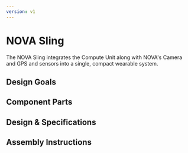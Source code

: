 ```yaml
---
version: v1
---
```


# NOVA Sling

The NOVA Sling integrates the Compute Unit along with NOVA's Camera and GPS and sensors into a single, compact wearable system.

## Design Goals

## Component Parts

## Design & Specifications

## Assembly Instructions

